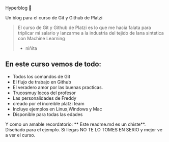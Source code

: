 Hyperblog 💚  

Un blog para el curso de Git y Github de Platzi  
> El curso de Git y Github de Platzi es lo que me hacia falata para triplicar mi salario y lanzarme a la industria del tejido de lana sintetica con Machine Learning
> - niñita

## En este curso vemos de todo:
* Todos los comandos de Git 
* El flujo de trabajo en Github 
* El veradero amor por las buenas practicas.
* Trucosmuy locos del profesor 
* Las personalidades de Freddy
* creado por el increible platzi team
* Incluye ejemplos en Linux,Windows y Mac
* Disponible para todas las edades

Y como un amable recordatorio: ** Este readme.md es un chiste**. Diseñado para el ejemplo. Si llegas NO TE LO TOMES EN SERIO y mejor ve a ver el curso.
